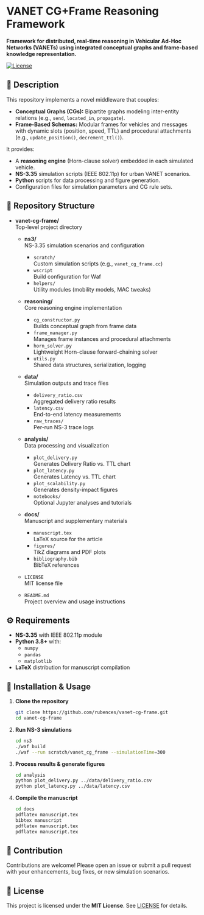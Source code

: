 # VANET CG+Frame Reasoning Framework

**Framework for distributed, real-time reasoning in Vehicular Ad-Hoc Networks (VANETs) using integrated conceptual graphs and frame-based knowledge representation.**

[![License](https://img.shields.io/badge/license-MIT-blue.svg)](LICENSE)

## 📖 Description

This repository implements a novel middleware that couples:
- **Conceptual Graphs (CGs):** Bipartite graphs modeling inter-entity relations (e.g., `send`, `located_in`, `propagate`).
- **Frame-Based Schemas:** Modular frames for vehicles and messages with dynamic slots (position, speed, TTL) and procedural attachments (e.g., `update_position()`, `decrement_ttl()`).

It provides:
- A **reasoning engine** (Horn-clause solver) embedded in each simulated vehicle.
- **NS-3.35** simulation scripts (IEEE 802.11p) for urban VANET scenarios.
- **Python** scripts for data processing and figure generation.
- Configuration files for simulation parameters and CG rule sets.

## 📂 Repository Structure

- **vanet-cg-frame/**  
  Top-level project directory  

  - **ns3/**  
    NS-3.35 simulation scenarios and configuration  
    - `scratch/`  
      Custom simulation scripts (e.g., `vanet_cg_frame.cc`)  
    - `wscript`  
      Build configuration for Waf  
    - `helpers/`  
      Utility modules (mobility models, MAC tweaks)  

  - **reasoning/**  
    Core reasoning engine implementation  
    - `cg_constructor.py`  
      Builds conceptual graph from frame data  
    - `frame_manager.py`  
      Manages frame instances and procedural attachments  
    - `horn_solver.py`  
      Lightweight Horn-clause forward-chaining solver  
    - `utils.py`  
      Shared data structures, serialization, logging  

  - **data/**  
    Simulation outputs and trace files  
    - `delivery_ratio.csv`  
      Aggregated delivery ratio results  
    - `latency.csv`  
      End-to-end latency measurements  
    - `raw_traces/`  
      Per-run NS-3 trace logs  

  - **analysis/**  
    Data processing and visualization  
    - `plot_delivery.py`  
      Generates Delivery Ratio vs. TTL chart  
    - `plot_latency.py`  
      Generates Latency vs. TTL chart  
    - `plot_scalability.py`  
      Generates density-impact figures  
    - `notebooks/`  
      Optional Jupyter analyses and tutorials  

  - **docs/**  
    Manuscript and supplementary materials  
    - `manuscript.tex`  
      LaTeX source for the article  
    - `figures/`  
      TikZ diagrams and PDF plots  
    - `bibliography.bib`  
      BibTeX references  

  - `LICENSE`  
    MIT license file  
  - `README.md`  
    Project overview and usage instructions  




## ⚙️ Requirements

- **NS-3.35** with IEEE 802.11p module
- **Python 3.8+** with:
  - `numpy`
  - `pandas`
  - `matplotlib`
- **LaTeX** distribution for manuscript compilation

## 🚀 Installation & Usage

1. **Clone the repository**
   ```bash
   git clone https://github.com/rubences/vanet-cg-frame.git
   cd vanet-cg-frame


2. **Run NS-3 simulations**

   ```bash
   cd ns3
   ./waf build
   ./waf --run scratch/vanet_cg_frame --simulationTime=300
   ```

3. **Process results & generate figures**

   ```bash
   cd analysis
   python plot_delivery.py ../data/delivery_ratio.csv
   python plot_latency.py ../data/latency.csv
   ```

4. **Compile the manuscript**

   ```bash
   cd docs
   pdflatex manuscript.tex
   bibtex manuscript
   pdflatex manuscript.tex
   pdflatex manuscript.tex
   ```

## 📝 Contribution

Contributions are welcome! Please open an issue or submit a pull request with your enhancements, bug fixes, or new simulation scenarios.

## 📜 License

This project is licensed under the **MIT License**. See [LICENSE](LICENSE) for details.


